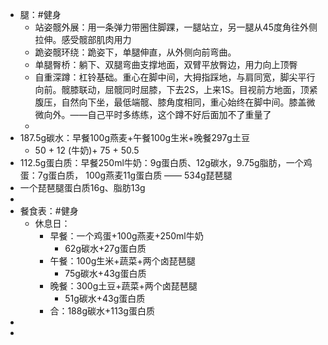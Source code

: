 - 腿：#健身
	- 站姿髋外展：用一条弹力带圈住脚踝，一腿站立，另一腿从45度角往外侧拉伸。感受髋部肌肉用力
	- 跪姿髋环绕：跪姿下，单腿伸直，从外侧向前弯曲。
	- 单腿臀桥：躺下、双腿弯曲支撑地面，双臂平放臀边，用力向上顶臀
	- 自重深蹲：杠铃基础。重心在脚中间，大拇指踩地，与肩同宽，脚尖平行向前。髋膝联动，屈髋同时屈膝，下去2S，上来1S。目视前方地面，顶紧腹压，自然向下坐，最低端髋、膝角度相同，重心始终在脚中间。膝盖微微向外。——自己平时多练练，这个蹲不好后面加不了重量了
	-
- 187.5g碳水：早餐100g燕麦+午餐100g生米+晚餐297g土豆
	- 50 + 12 (牛奶)+ 75 + 50.5
- 112.5g蛋白质：早餐250ml牛奶：9g蛋白质、12g碳水，9.75g脂肪，一个鸡蛋：7g蛋白质， 100g燕麦11g蛋白质  ——  534g琵琶腿
- 一个琵琶腿蛋白质16g、脂肪13g
-
- 餐食表：#健身
	- 休息日：
		- 早餐：一个鸡蛋+100g燕麦+250ml牛奶
			- 62g碳水+27g蛋白质
		- 午餐：100g生米+蔬菜+两个卤琵琶腿
			- 75g碳水+43g蛋白质
		- 晚餐：300g土豆+蔬菜+两个卤琵琶腿
			- 51g碳水+43g蛋白质
		- 合：188g碳水+113g蛋白质
-
-